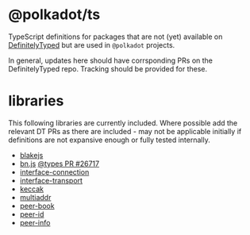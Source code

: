 # @polkadot/ts

TypeScript definitions for packages that are not (yet) available on [DefinitelyTyped](https://github.com/DefinitelyTyped/DefinitelyTyped) but are used in `@polkadot` projects.

In general, updates here should have corrsponding PRs on the DefinitelyTyped repo. Tracking should be provided for these.

# libraries

This following libraries are currently included. Where possible add the relevant DT PRs as there are included - may not be applicable initially if definitions are not expansive enough or fully tested internally.

- [blakejs](https://github.com/dcposch/blakejs)
- [bn.js](https://github.com/indutny/bn.js) [@types PR #26717](https://github.com/DefinitelyTyped/DefinitelyTyped/pull/26717)
- [interface-connection](https://github.com/libp2p/interface-connection)
- [interface-transport](https://github.com/libp2p/interface-transport)
- [keccak](https://github.com/cryptocoinjs/keccak)
- [multiaddr](https://github.com/multiformats/js-multiaddr)
- [peer-book](https://github.com/libp2p/js-peer-book)
- [peer-id](https://github.com/libp2p/js-peer-id)
- [peer-info](https://github.com/libp2p/js-peer-info)

